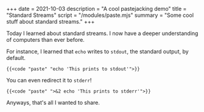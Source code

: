 +++
date = 2021-10-03
description = "A cool pastejacking demo"
title = "Standard Streams"
script = "/modules/paste.mjs"
summary = "Some cool stuff about standard streams."
+++

Today I learned about standard streams. I now have a deeper understanding of
computers than ever before.

For instance, I learned that `echo` writes to `stdout`, the standard output, by
default.

```shell
{{<code "paste" "echo 'This prints to stdout'">}} 
```

You can even redirect it to `stderr`!

```shell
{{<code "paste" ">&2 echo 'This prints to stderr'">}} 
```

Anyways, that's all I wanted to share.